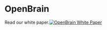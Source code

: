 # OpenBrain
Read our white paper.[![OpenBrain White Paper](https://www.sharelatex.com/github/repos/mlberkeley/openbrain/builds/latest/badge.svg)](https://www.sharelatex.com/github/repos/mlberkeley/openbrain/builds/latest/output.pdf)
